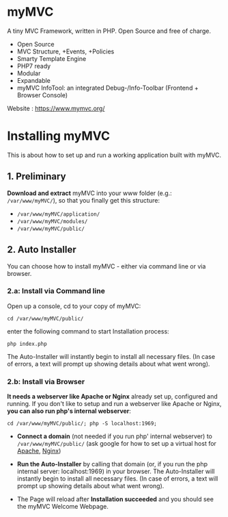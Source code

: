 # myMVC
A tiny MVC Framework, written in PHP. Open Source and free of charge.
- Open Source
- MVC Structure, +Events, +Policies
- Smarty Template Engine
- PHP7 ready 
- Modular
- Expandable
- myMVC InfoTool: an integrated Debug-/Info-Toolbar (Frontend + Browser Console)

Website : https://www.mymvc.org/

# Installing myMVC

This is about how to set up and run a working application built with myMVC. 

## 1. Preliminary
**Download and extract** myMVC into your www folder (e.g.: `/var/www/myMVC/`), so that you finally get this structure:

- `/var/www/myMVC/application/`
- `/var/www/myMVC/modules/`
- `/var/www/myMVC/public/`
	
## 2. Auto Installer
You can choose how to install myMVC - either via command line or via browser.

### 2.a: Install via Command line
Open up a console, cd to your copy of myMVC: 

	cd /var/www/myMVC/public/
	
enter the following command to start Installation process:
	
	php index.php

The Auto-Installer will instantly begin to install all necessary files. (In case of errors, a text will prompt up showing details about what went wrong). 
	
### 2.b: Install via Browser

**It needs a webserver like Apache or Nginx** already set up, configured and running. 
If you don't like to setup and run a webserver like Apache or Nginx, **you can also run php's internal webserver**: 

	cd /var/www/myMVC/public/; php -S localhost:1969;

-	**Connect a domain** (not needed if you run php' internal webserver) to `/var/www/myMVC/public/` (ask google for how to set up a virtual host for [Apache](https://www.google.com/#q=apache+setup+virtual+host), [Nginx](https://www.google.com/#q=nginx+setup+virtual+host))

-	**Run the Auto-Installer** by calling that domain (or, if you run the php internal server: localhost:1969) in your browser. The Auto-Installer will instantly begin to install all necessary files. 
(In case of errors, a text will prompt up showing details about what went wrong). 
-	The Page will reload after **Installation succeeded** and you should see the myMVC Welcome Webpage.
